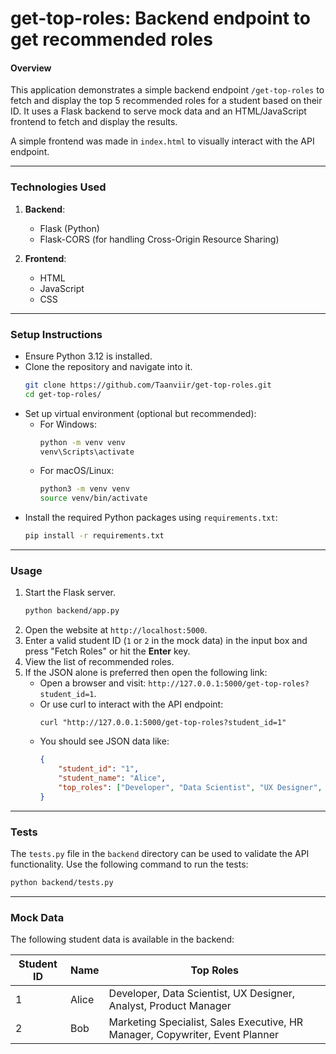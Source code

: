 # get-top-roles: Backend endpoint to get recommended roles

#### **Overview**

This application demonstrates a simple backend endpoint `/get-top-roles` to fetch and display the top 5 recommended roles for a student based on their ID. It uses a Flask backend to serve mock data and an HTML/JavaScript frontend to fetch and display the results.

A simple frontend was made in `index.html` to visually interact with the API endpoint.

---

### **Technologies Used**

1. **Backend**:
   - Flask (Python)
   - Flask-CORS (for handling Cross-Origin Resource Sharing)

2. **Frontend**:
   - HTML
   - JavaScript
   - CSS

---

### **Setup Instructions**

- Ensure Python 3.12 is installed.
- Clone the repository and navigate into it.
    ```bash
    git clone https://github.com/Taanviir/get-top-roles.git
    cd get-top-roles/
    ```
- Set up virtual environment (optional but recommended):
   - For Windows:
     ```bash
     python -m venv venv
     venv\Scripts\activate
     ```
   - For macOS/Linux:
     ```bash
     python3 -m venv venv
     source venv/bin/activate
     ```
- Install the required Python packages using `requirements.txt`:
    ```bash
    pip install -r requirements.txt
    ```

---

### **Usage**

1. Start the Flask server.
    ```bash
    python backend/app.py
    ```
2. Open the website at `http://localhost:5000`.
3. Enter a valid student ID (`1` or `2` in the mock data) in the input box and press "Fetch Roles" or hit the **Enter** key.
4. View the list of recommended roles.
5. If the JSON alone is preferred then open the following link:
   - Open a browser and visit: `http://127.0.0.1:5000/get-top-roles?student_id=1`.
   - Or use curl to interact with the API endpoint:
       ```
       curl "http://127.0.0.1:5000/get-top-roles?student_id=1"
       ```
   - You should see JSON data like:
     ```json
     {
         "student_id": "1",
         "student_name": "Alice",
         "top_roles": ["Developer", "Data Scientist", "UX Designer", "Analyst", "Product Manager"]
     }
     ```

---

### **Tests**

The `tests.py` file in the `backend` directory can be used to validate the API functionality. Use the following command to run the tests:

```bash
python backend/tests.py
```

---

### **Mock Data**

The following student data is available in the backend:

| **Student ID** | **Name** | **Top Roles** |
|-----------------|----------|---------------|
| 1               | Alice    | Developer, Data Scientist, UX Designer, Analyst, Product Manager |
| 2               | Bob      | Marketing Specialist, Sales Executive, HR Manager, Copywriter, Event Planner |
